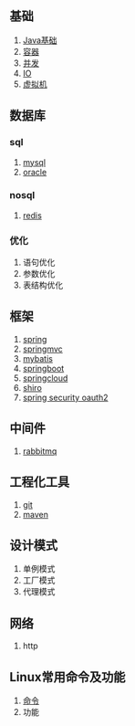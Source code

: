 ## 基础
  1. [Java基础](https://github.com/liujingfu/Notes/blob/master/notes/spring.md)
  2. [容器](https://github.com/liujingfu/Notes/blob/master/notes/spring.md)
  3. [并发](https://github.com/liujingfu/Notes/blob/master/notes/spring.md)
  4. [IO](https://github.com/liujingfu/Notes/blob/master/notes/spring.md)
  5. [虚拟机](https://github.com/liujingfu/Notes/blob/master/notes/spring.md)
## 数据库
   ### sql
   1. [mysql](https://github.com/liujingfu/Notes/blob/master/notes/spring.md)
   2. [oracle](https://github.com/liujingfu/Notes/blob/master/notes/spring.md)
   ### nosql
   1. [redis](https://github.com/liujingfu/Notes/blob/master/notes/spring.md)
   ### 优化
   1. 语句优化
   2. 参数优化
   3. 表结构优化
## 框架
  1. [spring](https://github.com/liujingfu/Notes/blob/master/notes/spring.md)
  2. [springmvc](https://github.com/liujingfu/Notes/blob/master/notes/spring.md)
  3. [mybatis](https://github.com/liujingfu/Notes/blob/master/notes/spring.md)
  4. [springboot](https://github.com/liujingfu/Notes/blob/master/notes/spring.md)
  5. [springcloud](https://github.com/liujingfu/Notes/blob/master/notes/spring.md)
  6. [shiro](https://github.com/liujingfu/Notes/blob/master/notes/spring.md)
  7. [spring security oauth2](https://github.com/liujingfu/Notes/blob/master/notes/spring.md)
## 中间件
  1. [rabbitmq](https://github.com/liujingfu/Notes/blob/master/notes/git常用命令.txt)
## 工程化工具
  1. [git](https://github.com/liujingfu/Notes/blob/master/notes/git常用命令.txt)
  2. [maven](https://github.com/liujingfu/Notes/blob/master/notes/spring.md)
## 设计模式
1. 单例模式
2. 工厂模式
3. 代理模式
## 网络
1. http
## Linux常用命令及功能
1. [命令](https://github.com/liujingfu/Notes/blob/master/notes/git常用命令.txt)
2. 功能


